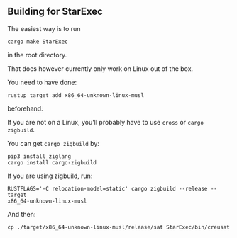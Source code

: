 ## Building for StarExec

The easiest way is to run
```
cargo make StarExec
```
in the root directory. 

That does however currently only work on Linux out of the box.

You need to have done:
```
rustup target add x86_64-unknown-linux-musl
```
beforehand.


If you are not on a Linux, you'll probably have to use `cross` or `cargo
zigbuild`.

You can get `cargo zigbuild` by:

```
pip3 install ziglang
cargo install cargo-zigbuild
```

If you are using zigbuild, run:

```
RUSTFLAGS='-C relocation-model=static' cargo zigbuild --release --target
x86_64-unknown-linux-musl
```

And then:

```
cp ./target/x86_64-unknown-linux-musl/release/sat StarExec/bin/creusat
```




